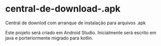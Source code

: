 # central-de-download-.apk
Central de downlod com arranque de instalação para arquivos .apk

Este projeto será criado em Android Studio.
Inicialmente será escrito em java e porteriormente migrado para kotlin.
